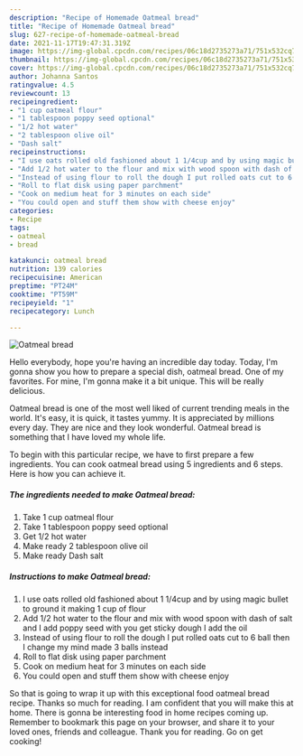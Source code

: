 ```yaml
---
description: "Recipe of Homemade Oatmeal bread"
title: "Recipe of Homemade Oatmeal bread"
slug: 627-recipe-of-homemade-oatmeal-bread
date: 2021-11-17T19:47:31.319Z
image: https://img-global.cpcdn.com/recipes/06c18d2735273a71/751x532cq70/oatmeal-bread-recipe-main-photo.jpg
thumbnail: https://img-global.cpcdn.com/recipes/06c18d2735273a71/751x532cq70/oatmeal-bread-recipe-main-photo.jpg
cover: https://img-global.cpcdn.com/recipes/06c18d2735273a71/751x532cq70/oatmeal-bread-recipe-main-photo.jpg
author: Johanna Santos
ratingvalue: 4.5
reviewcount: 13
recipeingredient:
- "1 cup oatmeal flour"
- "1 tablespoon poppy seed optional"
- "1/2 hot water"
- "2 tablespoon olive oil"
- "Dash salt"
recipeinstructions:
- "I use oats rolled old fashioned about 1 1/4cup and by using magic bullet to ground it making 1 cup of flour"
- "Add 1/2 hot water to the flour and mix with wood spoon with dash of salt and I add poppy seed with you get sticky dough I add the oil"
- "Instead of using flour to roll the dough I put rolled oats cut to 6 ball then I change my mind made 3 balls instead"
- "Roll to flat disk using paper parchment"
- "Cook on medium heat for 3 minutes on each side"
- "You could open and stuff them show with cheese enjoy"
categories:
- Recipe
tags:
- oatmeal
- bread

katakunci: oatmeal bread 
nutrition: 139 calories
recipecuisine: American
preptime: "PT24M"
cooktime: "PT59M"
recipeyield: "1"
recipecategory: Lunch

---
```



![Oatmeal bread](https://img-global.cpcdn.com/recipes/06c18d2735273a71/751x532cq70/oatmeal-bread-recipe-main-photo.jpg)

Hello everybody, hope you're having an incredible day today. Today, I'm gonna show you how to prepare a special dish, oatmeal bread. One of my favorites. For mine, I'm gonna make it a bit unique. This will be really delicious.



Oatmeal bread is one of the most well liked of current trending meals in the world. It's easy, it is quick, it tastes yummy. It is appreciated by millions every day. They are nice and they look wonderful. Oatmeal bread is something that I have loved my whole life.


To begin with this particular recipe, we have to first prepare a few ingredients. You can cook oatmeal bread using 5 ingredients and 6 steps. Here is how you can achieve it.

<!--inarticleads1-->

##### The ingredients needed to make Oatmeal bread:

1. Take 1 cup oatmeal flour
1. Take 1 tablespoon poppy seed optional
1. Get 1/2 hot water
1. Make ready 2 tablespoon olive oil
1. Make ready Dash salt




<!--inarticleads2-->

##### Instructions to make Oatmeal bread:

1. I use oats rolled old fashioned about 1 1/4cup and by using magic bullet to ground it making 1 cup of flour
1. Add 1/2 hot water to the flour and mix with wood spoon with dash of salt and I add poppy seed with you get sticky dough I add the oil
1. Instead of using flour to roll the dough I put rolled oats cut to 6 ball then I change my mind made 3 balls instead
1. Roll to flat disk using paper parchment
1. Cook on medium heat for 3 minutes on each side
1. You could open and stuff them show with cheese enjoy




So that is going to wrap it up with this exceptional food oatmeal bread recipe. Thanks so much for reading. I am confident that you will make this at home. There is gonna be interesting food in home recipes coming up. Remember to bookmark this page on your browser, and share it to your loved ones, friends and colleague. Thank you for reading. Go on get cooking!
